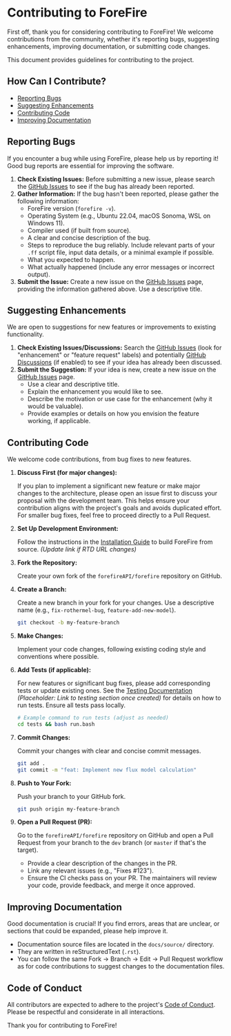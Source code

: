 # Contributing to ForeFire

First off, thank you for considering contributing to ForeFire! We welcome contributions from the community, whether it's reporting bugs, suggesting enhancements, improving documentation, or submitting code changes.

This document provides guidelines for contributing to the project.

## How Can I Contribute?

*   [Reporting Bugs](#reporting-bugs)
*   [Suggesting Enhancements](#suggesting-enhancements)
*   [Contributing Code](#contributing-code)
*   [Improving Documentation](#improving-documentation)

## Reporting Bugs

If you encounter a bug while using ForeFire, please help us by reporting it! Good bug reports are essential for improving the software.

1.  **Check Existing Issues:** Before submitting a new issue, please search the [GitHub Issues](https://github.com/forefireAPI/forefire/issues) to see if the bug has already been reported.
2.  **Gather Information:** If the bug hasn't been reported, please gather the following information:
    *   ForeFire version (`forefire -v`).
    *   Operating System (e.g., Ubuntu 22.04, macOS Sonoma, WSL on Windows 11).
    *   Compiler used (if built from source).
    *   A clear and concise description of the bug.
    *   Steps to reproduce the bug reliably. Include relevant parts of your `.ff` script file, input data details, or a minimal example if possible.
    *   What you expected to happen.
    *   What actually happened (include any error messages or incorrect output).
3.  **Submit the Issue:** Create a new issue on the [GitHub Issues](https://github.com/forefireAPI/forefire/issues) page, providing the information gathered above. Use a descriptive title.

## Suggesting Enhancements

We are open to suggestions for new features or improvements to existing functionality.

1.  **Check Existing Issues/Discussions:** Search the [GitHub Issues](https://github.com/forefireAPI/forefire/issues) (look for "enhancement" or "feature request" labels) and potentially [GitHub Discussions](https://github.com/forefireAPI/forefire/discussions) (if enabled) to see if your idea has already been discussed.
2.  **Submit the Suggestion:** If your idea is new, create a new issue on the [GitHub Issues](https://github.com/forefireAPI/forefire/issues) page.
    *   Use a clear and descriptive title.
    *   Explain the enhancement you would like to see.
    *   Describe the motivation or use case for the enhancement (why it would be valuable).
    *   Provide examples or details on how you envision the feature working, if applicable.

## Contributing Code

We welcome code contributions, from bug fixes to new features.

1.  **Discuss First (for major changes):**

    If you plan to implement a significant new feature or make major changes to the architecture, please open an issue first to discuss your proposal with the development team. This helps ensure your contribution aligns with the project's goals and avoids duplicated effort. For smaller bug fixes, feel free to proceed directly to a Pull Request.

2.  **Set Up Development Environment:**

    Follow the instructions in the [Installation Guide](https://forefire.readthedocs.io/en/latest/getting_started/installation.html) to build ForeFire from source. *(Update link if RTD URL changes)*

3.  **Fork the Repository:**

    Create your own fork of the `forefireAPI/forefire` repository on GitHub.

4.  **Create a Branch:**

    Create a new branch in your fork for your changes. Use a descriptive name (e.g., `fix-rothermel-bug`, `feature-add-new-model`).
    ```bash
    git checkout -b my-feature-branch
    ```
5.  **Make Changes:**

    Implement your code changes, following existing coding style and conventions where possible.
6.  **Add Tests (if applicable):**

    For new features or significant bug fixes, please add corresponding tests or update existing ones. See the [Testing Documentation](https://forefire.readthedocs.io/en/latest/developer_guide/testing.html) *(Placeholder: Link to testing section once created)* for details on how to run tests. Ensure all tests pass locally.
    ```bash
    # Example command to run tests (adjust as needed)
    cd tests && bash run.bash
    ```
7.  **Commit Changes:**

    Commit your changes with clear and concise commit messages.
    ```bash
    git add .
    git commit -m "feat: Implement new flux model calculation"
    ```
8.  **Push to Your Fork:**

    Push your branch to your GitHub fork.
    ```bash
    git push origin my-feature-branch
    ```
9.  **Open a Pull Request (PR):**

    Go to the `forefireAPI/forefire` repository on GitHub and open a Pull Request from your branch to the `dev` branch (or `master` if that's the target).
    *   Provide a clear description of the changes in the PR.
    *   Link any relevant issues (e.g., "Fixes #123").
    *   Ensure the CI checks pass on your PR. The maintainers will review your code, provide feedback, and merge it once approved.

## Improving Documentation

Good documentation is crucial! If you find errors, areas that are unclear, or sections that could be expanded, please help improve it.

*   Documentation source files are located in the `docs/source/` directory.
*   They are written in reStructuredText (`.rst`).
*   You can follow the same Fork -> Branch -> Edit -> Pull Request workflow as for code contributions to suggest changes to the documentation files.

## Code of Conduct

All contributors are expected to adhere to the project's [Code of Conduct](CODE_OF_CONDUCT.md). Please be respectful and considerate in all interactions.

Thank you for contributing to ForeFire!